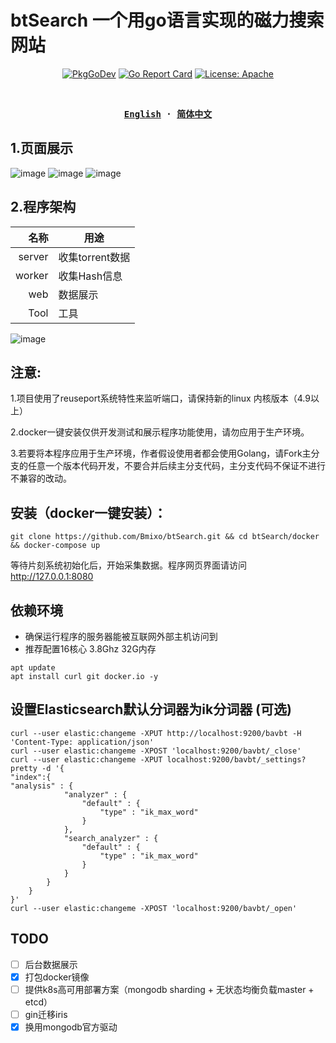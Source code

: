 # btSearch 一个用go语言实现的磁力搜索网站
<p align="center">
  <a href="https://pkg.go.dev/github.com/Bmixo/btSearch"><img src="https://pkg.go.dev/badge/github.com/Bmixo/btSearch" alt="PkgGoDev"></a>
  <a href="https://goreportcard.com/report/github.com/Bmixo/btSearch"><img src="https://goreportcard.com/badge/github.com/Bmixo/btSearch" alt="Go Report Card"></a>
  <a href="https://github.com/Bmixo/btSearch"><img src="https://img.shields.io/badge/License-Apache-green.svg" alt="License: Apache"></a>
</p>
<br>

<div align="center">
<strong>
<samp>

[English](README.md) · [简体中文](README_CN.md)

</samp>
</strong>
</div>

## 1.页面展示

![image](https://raw.githubusercontent.com/Bmixo/btSearch/master/example/index_old.png)
![image](https://raw.githubusercontent.com/Bmixo/btSearch/master/example/index.PNG)
![image](https://raw.githubusercontent.com/Bmixo/btSearch/master/example/detail.PNG)

## 2.程序架构

名称   |  用途
|------------:|-----------
server |  收集torrent数据
worker | 收集Hash信息
web    |  数据展示
Tool   | 工具

![image](https://raw.githubusercontent.com/Bmixo/btSearch/master/example/framework.png)

## 注意:
1.项目使用了reuseport系统特性来监听端口，请保持新的linux 内核版本（4.9以上）

2.docker一键安装仅供开发测试和展示程序功能使用，请勿应用于生产环境。

3.若要将本程序应用于生产环境，作者假设使用者都会使用Golang，请Fork主分支的任意一个版本代码开发，不要合并后续主分支代码，主分支代码不保证不进行不兼容的改动。

## 安装（docker一键安装）：
```
git clone https://github.com/Bmixo/btSearch.git && cd btSearch/docker && docker-compose up 
```
等待片刻系统初始化后，开始采集数据。程序网页界面请访问 http://127.0.0.1:8080

## 依赖环境 
* 确保运行程序的服务器能被互联网外部主机访问到
* 推荐配置16核心 3.8Ghz 32G内存
```
apt update
apt install curl git docker.io -y
```



## 设置Elasticsearch默认分词器为ik分词器 (可选)

```
curl --user elastic:changeme -XPUT http://localhost:9200/bavbt -H 'Content-Type: application/json'
curl --user elastic:changeme -XPOST 'localhost:9200/bavbt/_close'
curl --user elastic:changeme -XPUT localhost:9200/bavbt/_settings?pretty -d '{
"index":{
"analysis" : {
            "analyzer" : {
                "default" : {
                    "type" : "ik_max_word"
                }
            },
			"search_analyzer" : {
                "default" : {
                    "type" : "ik_max_word"
                }
            }
        }
    }
}'
curl --user elastic:changeme -XPOST 'localhost:9200/bavbt/_open'
```

## TODO

- [ ] 后台数据展示
- [x] 打包docker镜像
- [ ] 提供k8s高可用部署方案（mongodb sharding + 无状态均衡负载master + etcd）
- [ ] gin迁移iris
- [x] 换用mongodb官方驱动
